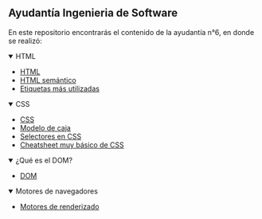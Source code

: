 ## Ayudantía Ingenieria de Software

En este repositorio encontrarás el contenido de la ayudantía n°6, en donde se realizó:

<details open>
<summary>HTML</summary>

- [HTML](./HTML/html.md)
- [HTML semántico](./HTML/html-semantico.md)
- [Etiquetas más utilizadas](./HTML/etiquetas-utilizados.md)

</details>

<details open>
<summary>CSS</summary>

- [CSS](./CSS/css.md)
- [Modelo de caja](./CSS/modelo-caja.md)
- [Selectores en CSS](./CSS/selectores.md)
- [Cheatsheet muy básico de CSS](./CSS/cheatsheet-css.md)

</details>

<details open>
<summary>¿Qué es el DOM?</summary>

- [DOM](./DOM/dom.md)

</details>

<details open>
<summary>Motores de navegadores</summary>

- [Motores de renderizado](./Motores/motores.md)

</details>